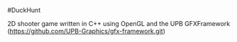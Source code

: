 #DuckHunt

2D shooter game written in C++ using OpenGL and the UPB GFXFramework (https://github.com/UPB-Graphics/gfx-framework.git)
